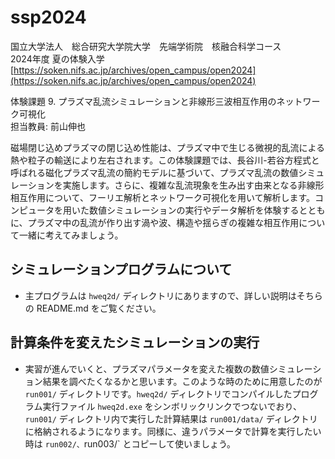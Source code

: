 # ssp2024
国立大学法人　総合研究大学院大学　先端学術院　核融合科学コース  
2024年度 夏の体験入学  
[https://soken.nifs.ac.jp/archives/open_campus/open2024](https://soken.nifs.ac.jp/archives/open_campus/open2024)

体験課題 9. プラズマ乱流シミュレーションと非線形三波相互作用のネットワーク可視化  
担当教員: 前山伸也  

磁場閉じ込めプラズマの閉じ込め性能は、プラズマ中で生じる微視的乱流による熱や粒子の輸送により左右されます。この体験課題では、長谷川-若谷方程式と呼ばれる磁化プラズマ乱流の簡約モデルに基づいて、プラズマ乱流の数値シミュレーションを実施します。さらに、複雑な乱流現象を生み出す由来となる非線形相互作用について、フーリエ解析とネットワーク可視化を用いて解析します。コンピュータを用いた数値シミュレーションの実行やデータ解析を体験するとともに、プラズマ中の乱流が作り出す渦や波、構造や揺らぎの複雑な相互作用について一緒に考えてみましょう。  


## シミュレーションプログラムについて

- 主プログラムは `hweq2d/` ディレクトリにありますので、詳しい説明はそちらの README.md をご覧ください。


## 計算条件を変えたシミュレーションの実行

- 実習が進んでいくと、プラズマパラメータを変えた複数の数値シミュレーション結果を調べたくなるかと思います。このような時のために用意したのが `run001/` ディレクトリです。`hweq2d/` ディレクトリでコンパイルしたプログラム実行ファイル `hweq2d.exe` をシンボリックリンクでつないでおり、`run001/` ディレクトリ内で実行した計算結果は `run001/data/` ディレクトリに格納されるようになります。同様に、違うパラメータで計算を実行したい時は `run002/、`run003/` とコピーして使いましょう。








